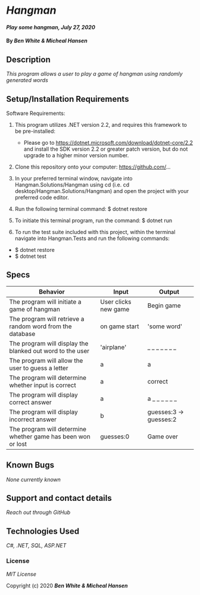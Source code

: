 # _Hangman_

#### _Play some hangman, July 27, 2020_

#### By _**Ben White & Micheal Hansen**_

## Description

_This program allows a user to play a game of hangman using randomly generated words_

## Setup/Installation Requirements

Software Requirements:

1. This program utilizes .NET version 2.2, and requires this framework to be pre-installed:
    * Please go to https://dotnet.microsoft.com/download/dotnet-core/2.2 and install the SDK version 2.2 or
      greater patch version, but do not upgrade to a higher minor version number.

2. Clone this repository onto your computer: https://github.com/...

3. In your preferred terminal window, navigate into Hangman.Solutions/Hangman using cd (i.e. cd
   desktop/Hangman.Solutions/Hangman) and open the project with your preferred code editor.
4. Run the following terminal command: $ dotnet restore

5. To initiate this terminal program, run the command: $ dotnet run

6. To run the test suite included with this project, within the terminal navigate into Hangman.Tests and run the following commands:
  * $ dotnet restore
  * $ dotnet test

## Specs

Behavior|Input|Output
------|------|------
The program will initiate a game of hangman|User clicks new game|Begin game
The program will retrieve a random word from the database|on game start|'some word'
The program will display the blanked out word to the user|'airplane'|_ _ _ _ _ _ _
The program will allow the user to guess a letter|a|a
The program will determine whether input is correct|a|correct
The program will display correct answer|a|a _ _ _ _ _ _
The program will display incorrect answer|b|guesses:3 -> guesses:2
The program will determine whether game has been won or lost|guesses:0|Game over

## Known Bugs

_None currently known_

## Support and contact details

_Reach out through GitHub_

## Technologies Used

_C#, .NET, SQL, ASP.NET_

### License

*MIT License*

Copyright (c) 2020 **_Ben White & Micheal Hansen_**